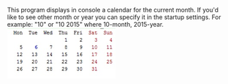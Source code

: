 This program displays in console a calendar for the current month.
If you'd like to see other month or year you can specify it in the startup settings.
For example: "10" or "10 2015" where  10-month, 2015-year.
![Calendar](screen.jpg?raw=true "Calendar")

